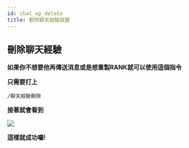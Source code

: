 ```yaml
---
id: chat_xp_delete
title: 刪除聊天經驗設置
---
```


## 刪除聊天經驗
**如果你不想要他再傳送消息或是想重製RANK就可以使用這個指令**

**只需要打上**

`/聊天經驗刪除`

**接著就會看到**

![](https://media.discordapp.net/attachments/986161213727723520/989712315752513546/unknown.png)

**這樣就成功囉!**